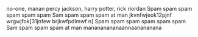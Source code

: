no-one, manan
percy jackson, harry potter, rick riordan
Spam spam spam spam spam spam Sam spam spam spam at man 
jkvnfwjeok12pjnf wrgwjfok[31jnfew brjkwfpdlmwf n]
Spam spam spam spam spam spam Sam spam spam spam at man manananananaannaanananana
